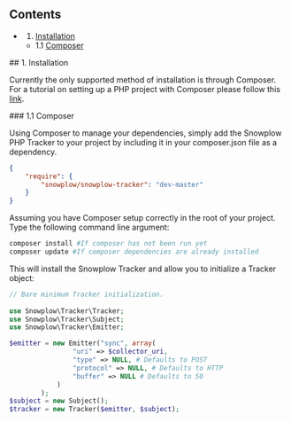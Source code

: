 <a name="top" />

## Contents

- 1. [Installation](#install)
  - 1.1 [Composer](#composer)

<a name="install" />
## 1. Installation

Currently the only supported method of installation is through Composer.  For a tutorial on setting up a PHP project with Composer please follow this [link](https://getcomposer.org/doc/00-intro.md). 

<a name="composer" />
### 1.1 Composer

Using Composer to manage your dependencies, simply add the Snowplow PHP Tracker to your project by including it in your composer.json file as a dependency.

```json
{
    "require": {
        "snowplow/snowplow-tracker": "dev-master"
    }
}
```

Assuming you have Composer setup correctly in the root of your project.
Type the following command line argument:

```sh
composer install #If composer has not been run yet
composer update #If composer dependencies are already installed
```

This will install the Snowplow Tracker and allow you to initialize a Tracker object:

```PHP
// Bare minimum Tracker initialization.
 
use Snowplow\Tracker\Tracker;
use Snowplow\Tracker\Subject;
use Snowplow\Tracker\Emitter;

$emitter = new Emitter("sync", array(
                "uri" => $collector_uri,
                "type" => NULL, # Defaults to POST
                "protocol" => NULL, # Defaults to HTTP
                "buffer" => NULL # Defaults to 50
            )
        );
$subject = new Subject();
$tracker = new Tracker($emitter, $subject);
```